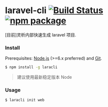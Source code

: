 # laravel-cli [![Build Status](https://travis-ci.org/LingxiTeam/laravel-cli.svg?branch=master)](https://travis-ci.org/LingxiTeam/laravel-cli.svg?branch=master) [![npm package](https://img.shields.io/npm/v/laravel-cli.svg)](https://www.npmjs.com/package/laravel-cli)

[目前]灵析内部快速生成 laravel 项目.

### Install

Prerequisites: [Node.js](https://nodejs.org/en/) (>=6.x preferred) and [Git](https://git-scm.com/).

```bash
$ npm install -g laracli
```

> 建议使用最新稳定版本 Node

### Usage

```bash
$ laracli init web
```
